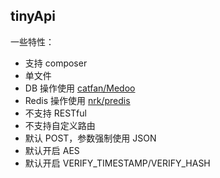 tinyApi
--

一些特性：

- 支持 composer
- 单文件
- DB 操作使用 [catfan/Medoo](https://github.com/catfan/Medoo)
- Redis 操作使用 [nrk/predis](https://github.com/nrk/predis)
- 不支持 RESTful
- 不支持自定义路由
- 默认 POST，参数强制使用 JSON
- 默认开启 AES
- 默认开启 VERIFY_TIMESTAMP/VERIFY_HASH